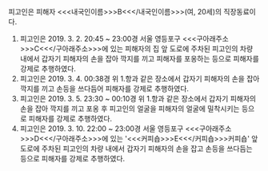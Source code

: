 피고인은 피해자 <<<내국인이름>>>B<<</내국인이름>>>(여, 20세)의 직장동료이다.
1. 피고인은 2019. 3. 2. 20:45 ~ 23:00경 서울 영등포구 <<<구아래주소>>>C<<</구아래주소>>>에 있는 피해자의 집 앞 도로에 주차된 피고인의 차량 내에서 갑자기 피해자의 손을 잡아 깍지를 끼고 피해자를 포옹하는 등으로 피해자를 강제로 추행하였다.
2. 피고인은 2019. 3. 4. 00:38경 위 1.항과 같은 장소에서 갑자기 피해자의 손을 잡아 깍지를 끼고 손등을 쓰다듬어 피해자를 강제로 추행하였다.
3. 피고인은 2019. 3. 5. 23:30 ~ 00:10경 위 1.항과 같은 장소에서 갑자기 피해자의 손을 잡아 깍지를 끼고 포옹 후 피고인의 얼굴을 피해자의 얼굴에 밀착시키는 등으로 피해자를 강제로 추행하였다.
4. 피고인은 2019. 3. 10. 22:00 ~ 23:00경 서울 영등포구 <<<구아래주소>>>D<<</구아래주소>>>에 있는 '<<<커피숍>>>E<<</커피숍>>>커피숍' 앞 도로에 주차된 피고인의 차량 내에서 갑자기 피해자의 손을 잡고 손등을 쓰다듬는 등으로 피해자를 강제로 추행하였다.